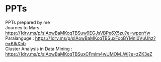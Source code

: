 # PPTs
PPTs prepared by me
</br>
 Journey to Mars : https://1drv.ms/p/s!AowBaMKcqTBSuw9EGJsVBPe6X5zu?e=wppnYw
 </br>
 Paralanguge : https://1drv.ms/p/s!AowBaMKcqTBSuxFooBYMnI0VuUhz?e=KIkX5b
 </br>
 Cluster Analysis in Data Mining : https://1drv.ms/p/s!AowBaMKcqTBSuxCFmlm4wUMOM_Wj?e=zZK3eZ
